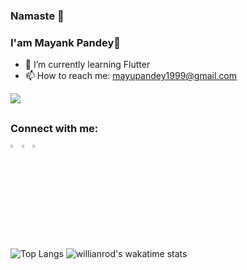 ### Namaste 🙏  
### I'am Mayank Pandey👋



- 🌱 I’m currently learning Flutter
- 📫 How to reach me: mayupandey1999@gmail.com



<img src="https://github-readme-stats.vercel.app/api?username=mayupandey&&show_icons=true&count_private=true&include_all_commits=true&title_color=ffffff&icon_color=bb2acf&text_color=daf7dc&bg_color=191919">


##
### Connect with me:

 [<img src="https://img.icons8.com/color/48/000000/instagram.png" width="3.5%">](https://www.instagram.com/geek_programmer/)[<img src="https://img.icons8.com/color/48/000000/linkedin.png" width="3.5%"/>](https://www.linkedin.com/in/mayank-pandey-5710b5134/)[<img src="https://img.icons8.com/color/48/000000/twitter.png" width="3.5%"/>](https://twitter.com/mackpandey) 

##
![Top Langs](https://github-readme-stats.vercel.app/api/top-langs/?username=mayupandey)
![willianrod's wakatime stats](https://github-readme-stats.vercel.app/api/wakatime?username=mayupandey)

